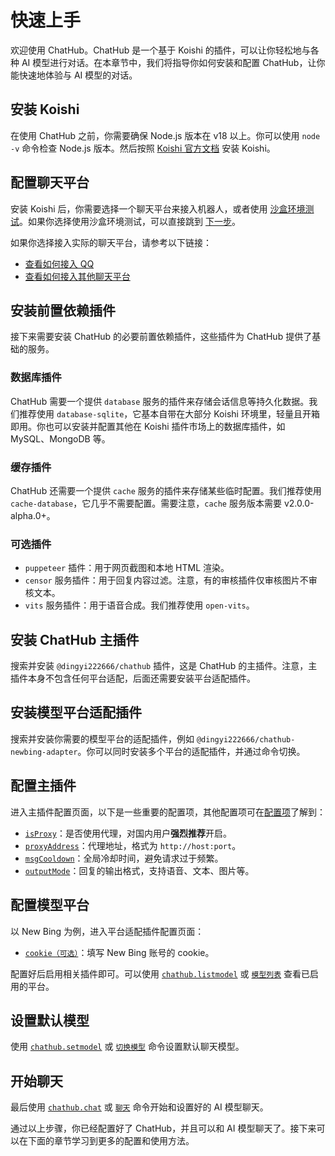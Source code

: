 # 快速上手

欢迎使用 ChatHub。ChatHub 是一个基于 Koishi 的插件，可以让你轻松地与各种 AI 模型进行对话。在本章节中，我们将指导你如何安装和配置 ChatHub，让你能快速地体验与 AI 模型的对话。

## 安装 Koishi

在使用 ChatHub 之前，你需要确保 Node.js 版本在 v18 以上。你可以使用 `node -v` 命令检查 Node.js 版本。然后按照 [Koishi 官方文档](https://koishi.chat/zh-CN/) 安装 Koishi。

## 配置聊天平台

安装 Koishi 后，你需要选择一个聊天平台来接入机器人，或者使用 [沙盒环境测试](https://koishi.chat/zh-CN/manual/console/sandbox.html)。如果你选择使用沙盒环境测试，可以直接跳到 [下一步](/guide/getting-started.html#安装前置依赖插件)。

如果你选择接入实际的聊天平台，请参考以下链接：

- [查看如何接入 QQ](https://forum.koishi.xyz/t/topic/2502/1)
- [查看如何接入其他聊天平台](https://koishi.chat/zh-CN/manual/console/adapter.html)

## 安装前置依赖插件

接下来需要安装 ChatHub 的必要前置依赖插件，这些插件为 ChatHub 提供了基础的服务。

### 数据库插件

ChatHub 需要一个提供 `database` 服务的插件来存储会话信息等持久化数据。我们推荐使用 `database-sqlite`，它基本自带在大部分 Koishi 环境里，轻量且开箱即用。你也可以安装并配置其他在 Koishi 插件市场上的数据库插件，如 MySQL、MongoDB 等。

### 缓存插件

ChatHub 还需要一个提供 `cache` 服务的插件来存储某些临时配置。我们推荐使用 `cache-database`，它几乎不需要配置。需要注意，`cache` 服务版本需要 v2.0.0-alpha.0+。

### 可选插件

- `puppeteer` 插件：用于网页截图和本地 HTML 渲染。
- `censor` 服务插件：用于回复内容过滤。注意，有的审核插件仅审核图片不审核文本。
- `vits` 服务插件：用于语音合成。我们推荐使用 `open-vits`。

## 安装 ChatHub 主插件

搜索并安装 `@dingyi222666/chathub` 插件，这是 ChatHub 的主插件。注意，主插件本身不包含任何平台适配，后面还需要安装平台适配插件。

## 安装模型平台适配插件

搜索并安装你需要的模型平台的适配插件，例如 `@dingyi222666/chathub-newbing-adapter`。你可以同时安装多个平台的适配插件，并通过命令切换。

## 配置主插件

进入主插件配置页面，以下是一些重要的配置项，其他配置项可在[配置项](/guide/useful-configurations)了解到：

- [`isProxy`](/guide/useful-configurations#代理设置)：是否使用代理，对国内用户**强烈推荐**开启。
- [`proxyAddress`](/guide/useful-configurations#代理设置)：代理地址，格式为 `http://host:port`。
- [`msgCooldown`](/guide/useful-configurations#回复选项)：全局冷却时间，避免请求过于频繁。
- [`outputMode`](/guide/useful-configurations#回复选项)：回复的输出格式，支持语音、文本、图片等。

## 配置模型平台

以 New Bing 为例，进入平台适配插件配置页面：

- [`cookie（可选）`](/guide/configure-model-platform/bing-chat.html#请求设置)：填写 New Bing 账号的 cookie。

配置好后启用相关插件即可。可以使用 [`chathub.listmodel`](/guide/useful-commands#模型列表) 或 [`模型列表`](/guide/useful-commands#模型列表) 查看已启用的平台。

## 设置默认模型

使用 [`chathub.setmodel`](/guide/useful-commands#设置模型) 或 [`切换模型`](/guide/useful-commands#设置模型) 命令设置默认聊天模型。

## 开始聊天

最后使用 [`chathub.chat`](/guide/useful-commands#模型对话) 或 [`聊天`](/guide/useful-commands#模型对话) 命令开始和设置好的 AI 模型聊天。

通过以上步骤，你已经配置好了 ChatHub，并且可以和 AI 模型聊天了。接下来可以在下面的章节学习到更多的配置和使用方法。
